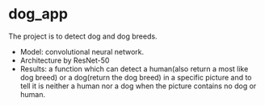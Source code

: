# dog_app
The project is to detect dog and dog breeds.
- Model: convolutional neural network.
- Architecture by ResNet-50
- Results: a function which can detect a human(also return a most like dog breed) or a dog(return the dog breed) in a 
  specific picture and to tell it is neither a human nor a dog when the picture contains no dog or human.
